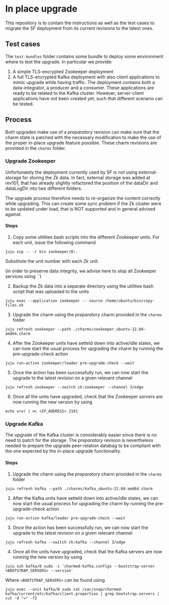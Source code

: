 # In place upgrade

This repository is to contain the instructions as well as the test cases to migrate the SF deployment from its current revisions to the latest ones.

## Test cases

The `test-bundles` folder contains some bundle to deploy some environment where to test the upgrade. In particular we provide:

1. A simple TLS-encrypted Zookeeper deployment
2. A full TLS-encrypted Kafka deployment with also client applications to mimic upgrade while having traffic. The deployment contains both a data-integrator, a producer and a consumer. These applications are ready to be related to the Kafka cluster. However, server-client applications have not been created yet, such that different scenario can be tested. 

## Process

Both upgrades make use of a *preparatory* revision can make sure that the charm state is patched with the necessary modification to make the use of the proper in-place upgrade feature possible. These charm revisions are provided in the `charms` folder. 

### Upgrade Zookeeper

Unfortunately the deployment currently used by SF is not using external-storage for storing the Zk data. In fact, external storage was added at rev101, that has already slightly refactored the position of the dataDir and dataLogDir into two different folders.

The upgrade process therefore needs to re-organize the content correctly while upgrading. This can create some sync problem if the Zk cluster were to be updated under load, that is NOT supported and in general advised against.

#### Steps

1. Copy some utilities bash scripts into the different Zookeeper units. For each unit, issue the following command

```
juju scp -- -r bin zookeeper/0:. 
```

Substitute the unit number with each Zk unit.


(in order to preserve data integrity, we advise here to stop all Zookeeper services using ``)


2. Backup the Zk data into a separate directory using the utilities bash script that was uploaded to the units

```
juju exec --application zookeeper -- source /home/ubuntu/bin/copy-files.sh
```

3. Upgrade the charm using the *preparatory* charm provided in the `charms` folder

```
juju refresh zookeeper --path ./charms/zookeeper_ubuntu-22.04-amd64.charm
```

4. After the Zookeeper units have setteld down into active/idle states, we can now start the usual process for upgrading the charm by running the pre-upgrade-check action

```
juju run-action zookeeper/leader pre-upgrade-check --wait
```

5. Once the action has been successfully run, we can now start the upgrade to the latest revision on a given relevant channel

```
juju refresh zookeeper --switch ch:zookeeper --channel 3/edge
```

6. Once all the units have upgraded, check that the Zookeeper servers are now running the new version by using

```
echo srvr | nc <IP_ADDRESS> 2181
```


### Upgrade Kafka

The upgrade of the Kafka cluster is considerably easier since there is no need to patch for the storage. The *preparatory* revision is nevertheless needed to prepare the upgrade peer-relation databag to be compliant with the one expected by the in-place upgrade functionality. 


#### Steps

1. Upgrade the charm using the *preparatory* charm provided in the `charms` folder

```
juju refresh kafka --path ./charms/kafka_ubuntu-22.04-amd64.charm
```

2. After the Kafka units have setteld down into active/idle states, we can now start the usual process for upgrading the charm by running the pre-upgrade-check action

```
juju run-action kafka/leader pre-upgrade-check --wait
```

3. Once the action has been successfully run, we can now start the upgrade to the latest revision on a given relevant channel

```
juju refresh kafka --switch ch:kafka --channel 3/edge
```

4. Once all the units have upgraded, check that the Kafka servers are now running the new version by using

```
juju ssh kafka/0 sudo -i 'charmed-kafka.configs --bootstrap-server <BOOTSTRAP_SERVERS> --version'
```

Where `<BOOTSTRAP_SERVERS>` can be found using

```
juju exec --unit kafka/0 sudo cat /var/snap/charmed-kafka/current/etc/kafka/client.properties | grep bootstrap.servers | cut -d "=" -f2
```





